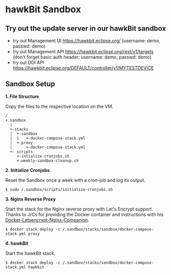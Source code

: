hawkBit Sandbox
===

## Try out the update server in our hawkBit sandbox

- try out Management UI https://hawkbit.eclipse.org/ (username: demo, passwd: demo)
- try out Management API https://hawkbit.eclipse.org/rest/v1/targets (don't forget basic auth header; username: demo, passwd: demo)
- try out DDI API https://hawkbit.eclipse.org/DEFAULT/controller/v1/MYTESTDEVICE 


## Sandbox Setup

**1. File Structure** 

Copy the files to the respective location on the VM. 

```
/
+.sandbox
  |
  +-stacks
  |  +-sandbox
  |  |   +-docker-compose-stack.yml
  |  +-proxy
  |      +-docker-compose-stack.yml  
  +- scripts
     +-intialize-cronjobs.sh
     +-weekly-sandbox-cleanup.sh 
```

**2. Initialize Cronjobs**

Reset the Sandbox once a week with a cron-job and log its output.

```
$ sudo /.sandbox/scripts/initialize-cronjobs.sh
```


**3. Nginx Reverse Proxy**

Start the stack for the Nginx reverse proxy with Let's Encrypt support. Thanks to JrCs for providing the Docker container
 and instructions with his [Docker-Letsencrypt-Nginx-Companion](https://github.com/JrCs/docker-letsencrypt-nginx-proxy-companion).

```
$ docker stack deploy -c /.sandbox/stacks/sandbox/docker-compose-stack.yml proxy
```

**4. hawkBit**

Start the hawkBit stack.

```
$ docker stack deploy -c /.sandbox/stacks/sandbox/docker-compose-stack.yml hawkbit
```